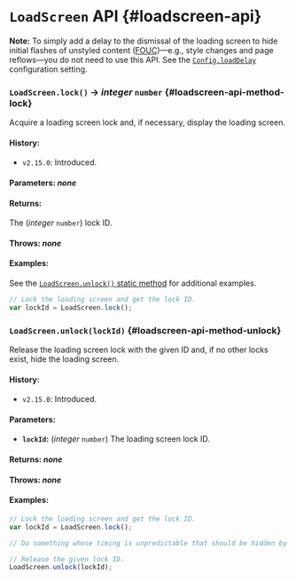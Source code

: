 <!-- ***********************************************************************************************
	LoadScreen API
************************************************************************************************ -->
# `LoadScreen` API {#loadscreen-api}

<p role="note"><b>Note:</b>
To simply add a delay to the dismissal of the loading screen to hide initial flashes of unstyled content (<a href="https://www.wikipedia.org/wiki/Flash_of_unstyled_content">FOUC</a>)—e.g., style changes and page reflows—you do not need to use this API.  See the <a href="#config-api-property-loaddelay"><code>Config.loadDelay</code></a> configuration setting.
</p>

<!-- *********************************************************************** -->

### `LoadScreen.lock()` → *integer* `number` {#loadscreen-api-method-lock}

Acquire a loading screen lock and, if necessary, display the loading screen.

#### History:

* `v2.15.0`: Introduced.

#### Parameters: *none*

#### Returns:

The (*integer* `number`) lock ID.

#### Throws: *none*

#### Examples:

See the [`LoadScreen.unlock()` static method](#loadscreen-api-method-unlock) for additional examples.

```javascript
// Lock the loading screen and get the lock ID.
var lockId = LoadScreen.lock();
```

<!-- *********************************************************************** -->

### `LoadScreen.unlock(lockId)` {#loadscreen-api-method-unlock}

Release the loading screen lock with the given ID and, if no other locks exist, hide the loading screen.

#### History:

* `v2.15.0`: Introduced.

#### Parameters:

* **`lockId`:** (*integer* `number`) The loading screen lock ID.

#### Returns: *none*

#### Throws: *none*

#### Examples:

```javascript
// Lock the loading screen and get the lock ID.
var lockId = LoadScreen.lock();

// Do something whose timing is unpredictable that should be hidden by the loading screen.

// Release the given lock ID.
LoadScreen.unlock(lockId);
```
